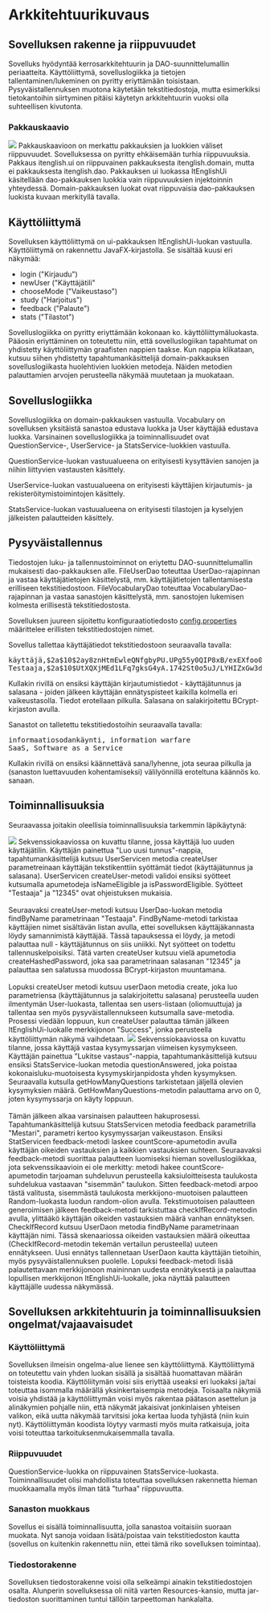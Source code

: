 # Arkkitehtuurikuvaus  

## Sovelluksen rakenne ja riippuvuudet  
Sovelluks hyödyntää kerrosarkkitehtuurin ja DAO-suunnittelumallin periaatteita. Käyttöliittymä, sovelluslogiikka ja tietojen tallentaminen/lukeminen on pyritty eriyttämään toisistaan. Pysyväistallennuksen muotona käytetään tekstitiedostoja, mutta esimerkiksi tietokantoihin siirtyminen pitäisi käytetyn arkkitehtuurin vuoksi olla suhteellisen kivutonta.
 
### Pakkauskaavio
<img src="https://github.com/tietotuomas/ot-harjoitustyo/blob/master/dokumentaatio/kuvat/UML-kaavio.png?raw=true">  
Pakkauskaavioon on merkattu pakkauksien ja luokkien väliset riippuvuudet. Sovelluksessa on pyritty ehkäisemään turhia riippuvuuksia. Pakkaus itenglish.ui on riippuvainen pakkauksesta itenglish.domain, mutta ei pakkauksesta itenglish.dao. Pakkauksen ui luokassa ItEnglishUi käsitellään dao-pakkauksen luokkia vain riippuvuuksien injektoinnin yhteydessä. Domain-pakkauksen luokat ovat riippuvaisia dao-pakkauksen luokista kuvaan merkityllä tavalla.

## Käyttöliittymä  
Sovelluksen käyttöliittymä on ui-pakkauksen ItEnglishUi-luokan vastuulla. Käyttöliittymä on rakennettu JavaFX-kirjastolla. Se sisältää kuusi eri näkymää:
- login ("Kirjaudu")
- newUser ("Käyttäjätili"
- chooseMode ("Vaikeustaso")
- study ("Harjoitus")
- feedback ("Palaute")
- stats ("Tilastot")

Sovelluslogiikka on pyritty eriyttämään kokonaan ko. käyttöliittymäluokasta. Pääosin eriyttäminen on toteutettu niin, että sovelluslogiikan tapahtumat on yhdistetty käyttöliittymän graafisten nappien taakse. Kun nappia klikataan, kutsuu siihen yhdistetty tapahtumankäsittelijä domain-pakkauksen sovelluslogiikasta huolehtivien luokkien metodeja. Näiden metodien palauttamien arvojen perusteella näkymää muutetaan ja muokataan.

## Sovelluslogiikka  
Sovelluslogiikka on domain-pakkauksen vastuulla. Vocabulary on sovelluksen yksitäistä sanastoa edustava luokka ja User käyttäjää edustava luokka. Varsinainen sovelluslogiikka ja toiminnallisuudet ovat QuestionService-, UserService- ja StatsService-luokkien vastuulla. 

QuestionService-luokan vastuualueena on erityisesti kysyttävien sanojen ja niihin liittyvien vastausten käsittely.

UserService-luokan vastuualueena on erityisesti käyttäjien kirjautumis- ja rekisteröitymistoimintojen käsittely.

StatsService-luokan vastuualueena on erityisesti tilastojen ja kyselyjen jälkeisten palautteiden käsittely.

## Pysyväistallennus 
Tiedostojen luku- ja tallennustoiminnot on eriytettu DAO-suunnittelumallin mukaisesti dao-pakkauksen alle. FileUserDao toteuttaa UserDao-rajapinnan ja vastaa käyttäjätietojen käsittelystä, mm. käyttäjätietojen tallentamisesta erilliseen tekstitiedostoon. FileVocabularyDao toteuttaa VocabularyDao-rajapinnan ja vastaa sanastojen käsittelystä, mm. sanostojen lukemisen kolmesta erillisestä tekstitiedostosta.

Sovelluksen juureen sijoitettu konfiguraatiotiedosto [config.properties](https://github.com/tietotuomas/ot-harjoitustyo/blob/master/ITEnglish/config.properties) määrittelee erillisten tekstitiedostojen nimet.

Sovellus tallettaa käyttäjätiedot tekstitiedostoon seuraavalla tavalla:

<pre>
käyttäjä,$2a$10$2ay8znHtmEwleQNfgbyPU.UPg55y0QIP8xB/exEXfoo0exTdFXAgK,0,0,0
Testaaja,$2a$10$UtXQXjMEd1LFq7gksG4yA.1742St0o5uJ/LYHIZxGw3d65S.C5mxe,15,12,3
</pre>

Kullakin rivillä on ensiksi käyttäjän kirjautumistiedot - käyttäjätunnus ja salasana - joiden jälkeen käyttäjän ennätyspisteet kaikilla kolmella eri vaikeustasolla. Tiedot erotellaan pilkulla. Salasana on salakirjoitettu BCrypt-kirjaston avulla.

Sanastot on talletettu tekstitiedostoihin seuraavalla tavalla:

<pre>
informaatiosodankäynti, information warfare 
SaaS, Software as a Service
</pre>

Kullakin rivillä on ensiksi käännettävä sana/lyhenne, jota seuraa pilkulla ja (sanaston luettavuuden kohentamiseksi) välilyönnillä eroteltuna käännös ko. sanaan.

## Toiminnallisuuksia  
Seuraavassa joitakin oleellisia toiminnallisuuksia tarkemmin läpikäytynä:

<img src="https://github.com/tietotuomas/ot-harjoitustyo/blob/master/dokumentaatio/kuvat/K%C3%A4ytt%C3%A4j%C3%A4tilin%20luonti.png?raw=true">  
Sekvenssiokaaviossa on kuvattu tilanne, jossa käyttäjä luo uuden käyttäjätilin. Käyttäjän painettua "Luo uusi tunnus"-nappia, tapahtumankäsittelijä kutsuu UserServicen metodia createUser parametreinaan käyttäjän tekstikenttiin syöttämät tiedot (käyttäjätunnus ja salasana).  UserServicen createUser-metodi validoi ensiksi syötteet kutsumalla apumetodeja isNameEligible ja isPasswordEligible. Syötteet "Testaaja" ja "12345" ovat ohjeistuksen mukaisia.<br><br/>
Seuraavaksi createUser-metodi kutsuu UserDao-luokan metodia findByName parametrinaan "Testaaja". FindByName-metodi tarkistaa käyttäjien nimet sisältävän listan avulla, ettei sovelluksen käyttäjäkannasta löydy samannimistä käyttäjää. Tässä tapauksessa ei löydy, ja metodi palauttaa null - käyttäjätunnus on siis uniikki. Nyt syötteet on todettu tallennuskelpoisiksi. Tätä varten createUser kutsuu vielä apumetodia createHashedPassword, joka saa parametrinaan salasanan "12345" ja palauttaa sen salatussa muodossa BCrypt-kirjaston muuntamana.<br><br/>
Lopuksi createUser metodi kutsuu userDaon metodia create, joka luo parametriensa (käyttäjätunnus ja salakirjoitettu salasana) perusteella uuden ilmentymän User-luokasta, tallentaa sen users-listaan (oliomuuttuja) ja tallentaa sen myös pysyväistallennukseen kutsumalla save-metodia. Prosessi viedään loppuun, kun createUser palauttaa tämän jälkeen ItEnglishUi-luokalle merkkijonon "Success", jonka perusteella käyttöliittymän näkymä vaihdetaan.

<img src="https://github.com/tietotuomas/ot-harjoitustyo/blob/master/dokumentaatio/kuvat/Palautteen%20luonti.png?raw=true">
Sekvenssiokaaviossa on kuvattu tilanne, jossa käyttäjä vastaa kysymyssarjan viimeisen kysymykseen. Käyttäjän painettua "Lukitse vastaus"-nappia, tapahtumankäsittelijä kutsuu ensiksi StatsService-luokan metodia questionAnswered, joka poistaa kokonaisluku-muotoisesta kysymyskirjanpidosta yhden kysymyksen. Seuraavalla kutsulla getHowManyQuestions tarkistetaan jäljellä olevien kysymyksien määrä. GetHowManyQuestions-metodin palauttama arvo on 0, joten kysymyssarja on käyty loppuun.<br><br/>
Tämän jälkeen alkaa varsinaisen palautteen hakuprosessi. Tapahtumankäsittelijä kutsuu StatsServicen metodia feedback parametrilla "Mestari", parametri kertoo kysymyssarjan vaikeustason. Ensiksi StatServicen feedback-metodi laskee countScore-apumetodin avulla käyttäjän oikeiden vastauksien ja kaikkien vastauksien suhteen. Seuraavaksi feedback-metodi suorittaa palautteen luomiseksi hieman sovelluslogiikkaa, jota sekvenssikaavioin ei ole merkitty: metodi hakee countScore-apumetodin tarjoaman suhdeluvun perusteella kaksiuloitteisesta taulukosta suhdelukua vastaavan "sisemmän" taulukon. Sitten feedback-metodi arpoo tästä valitusta, sisemmästä taulukosta merkkijono-muotoisen palautteen Random-luokasta luodun random-olion avulla.
Tekstimuotoisen palautteen generoimisen jälkeen feedback-metodi tarkistuttaa checkIfRecord-metodin avulla, ylittääkö käyttäjän oikeiden vastauksien määrä vanhan ennätyksen. CheckIfRecord kutsuu UserDaon metodia findByName parametrinaan käyttäjän nimi. Tässä skenaariossa oikeiden vastauksien määrä oikeuttaa (CheckIfRecord-metodin tekemän vertailun perusteella) uuteen ennätykseen. Uusi ennätys tallennetaan UserDaon kautta käyttäjän tietoihin, myös pysyväistallennuksen puolelle. Lopuksi feedback-metodi lisää palautettavaan merkkijonoon maininnan uudesta ennätyksestä ja palauttaa lopullisen merkkijonon ItEnglishUi-luokalle, joka näyttää palautteen käyttäjälle uudessa näkymässä.

## Sovelluksen arkkitehtuurin ja toiminnallisuuksien ongelmat/vajaavaisudet  

### Käyttöliittymä
Sovelluksen ilmeisin ongelma-alue lienee sen käyttöliittymä. Käyttöliittymä on toteutettu vain yhden luokan sisällä ja sisältää huomattavan määrän toisteista koodia. Käyttöliitymän voisi siis eriyttää useaksi eri luokaksi ja/tai toteuttaa isommalla määrällä yksinkertaisempia metodeja. Toisaalta näkymiä voisia yhdistää ja käyttöliittymän voisi myös rakentaa päätason asettelun ja alinäkymien pohjalle niin, että näkymät jakaisivat jonkinlaisen yhteisen valikon, eikä uutta näkymää tarvitsisi joka kertaa luoda tyhjästä (niin kuin nyt). Käyttöliittymän koodista löytyy varmasti myös muita ratkaisuja, joita voisi toteuttaa tarkoituksenmukaisemmalla tavalla.

### Riippuvuudet
QuestionService-luokka on riippuvainen StatsService-luokasta. Toiminnallisuudet olisi mahdollista toteuttaa sovelluksen rakennetta hieman muokkaamalla myös ilman tätä "turhaa" riippuvuutta.

### Sanaston muokkaus
Sovellus ei sisällä toiminnallisuutta, jolla sanastoa voitaisiin suoraan muokata. Nyt sanoja voidaan lisätä/poistaa vain tekstitiedoston kautta (sovellus on kuitenkin rakennettu niin, ettei tämä riko sovelluksen toimintaa).

### Tiedostorakenne
Sovelluksen tiedostorakenne voisi olla selkeämpi ainakin tekstitiedostojen osalta. Alunperin sovelluksessa oli niitä varten Resources-kansio, mutta jar-tiedoston suorittaminen tuntui tällöin tarpeettoman hankalalta.
